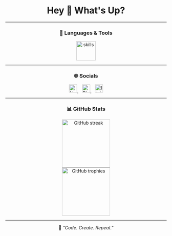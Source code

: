 <h1 align="center">Hey 👋 What's Up?</h1>

---

<div align="center">

### 🧠 Languages & Tools
<img src="https://skillicons.dev/icons?i=py,js,css,cs,cpp" height="60" alt="skills" />

</div>

---

<div align="center">

### 🌐 Socials
<a href="https://www.linkedin.com/in/enzo-varlet-612b86329/" target="_blank">
  <img src="https://img.shields.io/static/v1?message=LinkedIn&logo=linkedin&label=&color=0077B5&logoColor=white&labelColor=&style=for-the-badge" height="25" alt="LinkedIn logo" />
</a>
<img width="8" />
<a href="https://discord.com/users/800445869437616179" target="_blank">
  <img src="https://img.shields.io/static/v1?message=Discord&logo=discord&label=&color=7289DA&logoColor=white&labelColor=&style=for-the-badge" height="25" alt="Discord logo" />
</a>
<img width="8" />
<a href="https://qwazertya.itch.io" target="_blank">
  <img src="https://img.shields.io/static/v1?message=itch.io&logo=itch.io&label=&color=000000&logoColor=white&labelColor=&style=for-the-badge" height="25" alt="Itch.io logo" />
</a>

</div>

---

<div align="center">

### 📊 GitHub Stats
<img src="https://streak-stats.demolab.com?user=varlet-enzo&locale=en&mode=daily&theme=dracula&hide_border=false&border_radius=5" height="150" alt="GitHub streak" />
<br/>
<img src="https://github-profile-trophy.vercel.app/?username=varlet-enzo&theme=dracula&column=-1&row=1&margin-w=8&margin-h=8&no-bg=false&no-frame=false" height="150" alt="GitHub trophies" />

</div>

---

<div align="center">

💬 *"Code. Create. Repeat."*

</div>
